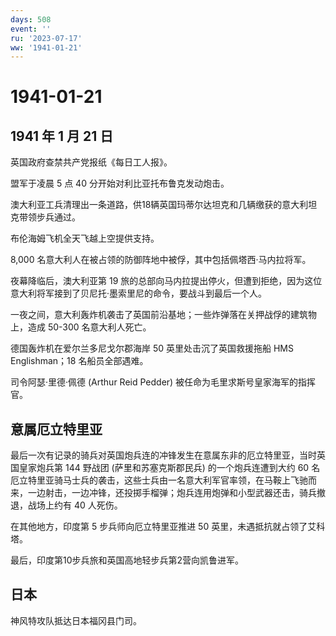 ```yaml
---
days: 508
event: ''
ru: '2023-07-17'
ww: '1941-01-21'
---
```


# 1941-01-21

## 1941 年 1 月 21 日

英国政府查禁共产党报纸《每日工人报》。

盟军于凌晨 5 点 40 分开始对利比亚托布鲁克发动炮击。

澳大利亚工兵清理出一条道路，供18辆英国玛蒂尔达坦克和几辆缴获的意大利坦克带领步兵通过。

布伦海姆飞机全天飞越上空提供支持。

8,000 名意大利人在被占领的防御阵地中被俘，其中包括佩塔西·马内拉将军。

夜幕降临后，澳大利亚第 19
旅的总部向马内拉提出停火，但遭到拒绝，因为这位意大利将军接到了贝尼托·墨索里尼的命令，要战斗到最后一个人。

一夜之间，意大利轰炸机袭击了英国前沿基地；一些炸弹落在关押战俘的建筑物上，造成
50-300 名意大利人死亡。

德国轰炸机在爱尔兰多尼戈尔郡海岸 50 英里处击沉了英国救援拖船 HMS
Englishman；18 名船员全部遇难。

司令阿瑟·里德·佩德 (Arthur Reid Pedder)
被任命为毛里求斯号皇家海军的指挥官。

## 意属厄立特里亚

最后一次有记录的骑兵对英国炮兵连的冲锋发生在意属东非的厄立特里亚，当时英国皇家炮兵第
144 野战团 (萨里和苏塞克斯郡民兵) 的一个炮兵连遭到大约 60
名厄立特里亚骑马士兵的袭击，这些士兵由一名意大利军官率领，在马鞍上飞驰而来，一边射击，一边冲锋，还投掷手榴弹；炮兵连用炮弹和小型武器还击，骑兵撤退，战场上约有
40 人死伤。

在其他地方，印度第 5 步兵师向厄立特里亚推进 50
英里，未遇抵抗就占领了艾科塔。

最后，印度第10步兵旅和英国高地轻步兵第2营向凯鲁进军。

## 日本

神风特攻队抵达日本福冈县门司。